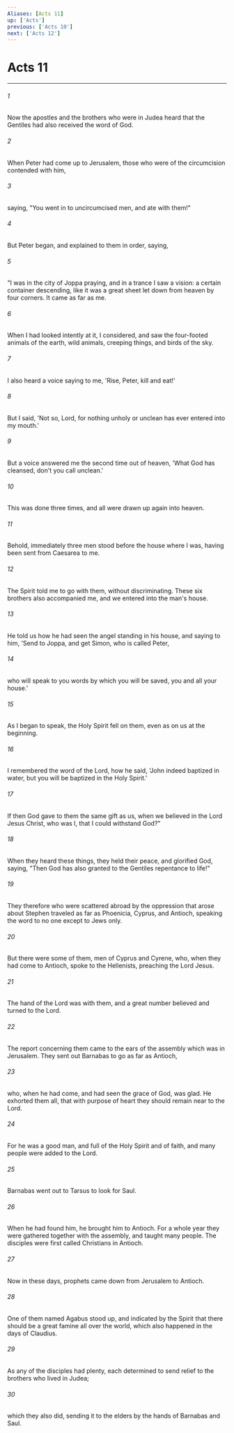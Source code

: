 ```yaml
---
Aliases: [Acts 11]
up: ['Acts']
previous: ['Acts 10']
next: ['Acts 12']
---
```

# Acts 11
***





###### 1 

Now the apostles and the brothers who were in Judea heard that the Gentiles had also received the word of God. 



###### 2 

When Peter had come up to Jerusalem, those who were of the circumcision contended with him, 



###### 3 

saying, "You went in to uncircumcised men, and ate with them!" 



###### 4 

But Peter began, and explained to them in order, saying, 



###### 5 

"I was in the city of Joppa praying, and in a trance I saw a vision: a certain container descending, like it was a great sheet let down from heaven by four corners. It came as far as me. 



###### 6 

When I had looked intently at it, I considered, and saw the four-footed animals of the earth, wild animals, creeping things, and birds of the sky. 



###### 7 

I also heard a voice saying to me, 'Rise, Peter, kill and eat!' 



###### 8 

But I said, 'Not so, Lord, for nothing unholy or unclean has ever entered into my mouth.' 



###### 9 

But a voice answered me the second time out of heaven, 'What God has cleansed, don't you call unclean.' 



###### 10 

This was done three times, and all were drawn up again into heaven. 



###### 11 

Behold, immediately three men stood before the house where I was, having been sent from Caesarea to me. 



###### 12 

The Spirit told me to go with them, without discriminating. These six brothers also accompanied me, and we entered into the man's house. 



###### 13 

He told us how he had seen the angel standing in his house, and saying to him, 'Send to Joppa, and get Simon, who is called Peter, 



###### 14 

who will speak to you words by which you will be saved, you and all your house.' 



###### 15 

As I began to speak, the Holy Spirit fell on them, even as on us at the beginning. 



###### 16 

I remembered the word of the Lord, how he said, 'John indeed baptized in water, but you will be baptized in the Holy Spirit.' 



###### 17 

If then God gave to them the same gift as us, when we believed in the Lord Jesus Christ, who was I, that I could withstand God?" 



###### 18 

When they heard these things, they held their peace, and glorified God, saying, "Then God has also granted to the Gentiles repentance to life!" 



###### 19 

They therefore who were scattered abroad by the oppression that arose about Stephen traveled as far as Phoenicia, Cyprus, and Antioch, speaking the word to no one except to Jews only. 



###### 20 

But there were some of them, men of Cyprus and Cyrene, who, when they had come to Antioch, spoke to the Hellenists, preaching the Lord Jesus. 



###### 21 

The hand of the Lord was with them, and a great number believed and turned to the Lord. 



###### 22 

The report concerning them came to the ears of the assembly which was in Jerusalem. They sent out Barnabas to go as far as Antioch, 



###### 23 

who, when he had come, and had seen the grace of God, was glad. He exhorted them all, that with purpose of heart they should remain near to the Lord. 



###### 24 

For he was a good man, and full of the Holy Spirit and of faith, and many people were added to the Lord. 



###### 25 

Barnabas went out to Tarsus to look for Saul. 



###### 26 

When he had found him, he brought him to Antioch. For a whole year they were gathered together with the assembly, and taught many people. The disciples were first called Christians in Antioch. 



###### 27 

Now in these days, prophets came down from Jerusalem to Antioch. 



###### 28 

One of them named Agabus stood up, and indicated by the Spirit that there should be a great famine all over the world, which also happened in the days of Claudius. 



###### 29 

As any of the disciples had plenty, each determined to send relief to the brothers who lived in Judea; 



###### 30 

which they also did, sending it to the elders by the hands of Barnabas and Saul.
